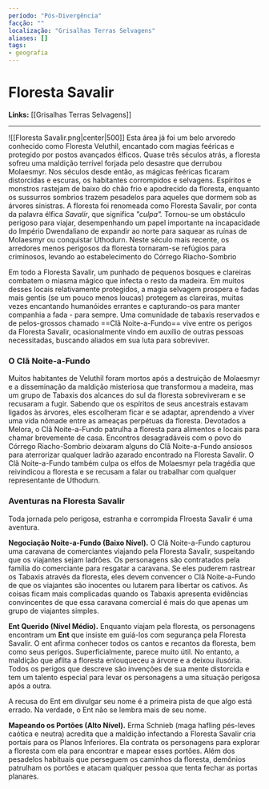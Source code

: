 ```yaml
---
período: "Pós-Divergência"
facção: ""
localização: "Grisalhas Terras Selvagens"
aliases: []
tags:
- geografia
---
```


# **Floresta Savalir**

**Links:** [[Grisalhas Terras Selvagens]]

---
![[Floresta Savalir.png|center|500]]
Esta área já foi um belo arvoredo conhecido como Floresta Veluthil, encantado com magias feéricas e protegido por postos avançados élficos. Quase três séculos atrás, a floresta sofreu uma maldição terrível forjada pelo desastre que derrubou Molaesmyr. Nos séculos desde então, as mágicas feéricas ficaram distorcidas e escuras, os habitantes corrompidos e selvagens. Espíritos e monstros rastejam de baixo do chão frio e apodrecido da floresta, enquanto os sussurros sombrios trazem pesadelos para aqueles que dormem sob as árvores sinistras. A floresta foi renomeada como Floresta Savalir, por conta da palavra élfica *Savalir*, que significa *"culpa".* Tornou-se um obstáculo perigoso para viajar, desempenhando um papel importante na incapacidade do Império Dwendaliano de expandir ao norte para saquear as ruínas de Molaesmyr ou conquistar Uthodurn. Neste século mais recente, os arredores menos perigosos da floresta tornaram-se refúgios para criminosos, levando ao estabelecimento do Córrego Riacho-Sombrio

Em todo a Floresta Savalir, um punhado de pequenos bosques e clareiras combatem o miasma mágico que infecta o resto da madeira. Em muitos desses locais relativamente protegidos, a magia selvagem prospera e fadas mais gentis (se um pouco menos loucas) protegem as clareiras, muitas vezes encantando humanóides errantes e capturando-os para manter companhia a fada - para sempre. Uma comunidade de tabaxis reservados e de pelos-grossos chamado ==Clã Noite-a-Fundo== vive entre os perigos da Floresta Savalir, ocasionalmente vindo em auxílio de outras pessoas necessitadas, buscando aliados em sua luta para sobreviver.

### **O Clã Noite-a-Fundo**
Muitos habitantes de Veluthil foram mortos após a destruição de Molaesmyr e a disseminação da maldição misteriosa que transformou a madeira, mas um grupo de Tabaxis dos alcances do sul da floresta sobreviveram e se recusaram a fugir. Sabendo que os espíritos de seus ancestrais estavam ligados às árvores, eles escolheram ficar e se adaptar, aprendendo a viver uma vida nômade entre as ameaças perpétuas da floresta. Devotados a Melora, o Clã Noite-a-Fundo patrulha a floresta para alimentos e locais para chamar brevemente de casa. Encontros desagradáveis com o povo do Córrego Riacho-Sombrio deixaram alguns do Clã Noite-a-Fundo ansiosos para aterrorizar qualquer ladrão azarado encontrado na Floresta Savalir. O Clã Noite-a-Fundo também culpa os elfos de Molaesmyr pela tragédia que reivindicou a floresta e se recusam a falar ou trabalhar com qualquer representante de Uthodurn.

### **Aventuras na Floresta Savalir**
Toda jornada pelo perigosa, estranha e corrompida Flroesta Savalir é uma aventura.

**Negociação Noite-a-Fundo (Baixo Nível).** O Clã Noite-a-Fundo capturou uma caravana de comerciantes viajando pela Floresta Savalir, suspeitando que os viajantes sejam ladrões. Os personagens são contratados pela família do comerciante para resgatar a caravana. Se eles puderem rastrear os Tabaxis através da floresta, eles devem convencer o Clã Noite-a-Fundo de que os viajantes são inocentes ou lutarem para libertar os cativos. As coisas ficam mais complicadas quando os Tabaxis apresenta evidências convincentes de que essa caravana comercial é mais do que apenas um grupo de viajantes simples.

**Ent Querido (Nível Médio).** Enquanto viajam pela floresta, os personagens encontram um **Ent** que insiste em guiá-los com segurança pela Floresta Savalir. O ent afirma conhecer todos os cantos e recantos da floresta, bem como seus perigos. Superficialmente, parece muito útil. No entanto, a maldição que aflita a floresta enlouqueceu a árvore e a deixou ilusória. Todos os perigos que descreve são invenções de sua mente distorcida e tem um talento especial para levar os personagens a uma situação perigosa após a outra. 

A recusa do Ent em divulgar seu nome é a primeira pista de que algo está errado. Na verdade, o Ent não se lembra mais de seu nome.

**Mapeando os Portões (Alto Nível).** Erma Schnieb (maga hafling pés-leves caótica e neutra) acredita que a maldição infectando a Floresta Savalir cria portais para os Planos Inferiores. Ela contrata os personagens para explorar a floresta com ela para encontrar e mapear esses portões. Além dos pesadelos habituais que perseguem os caminhos da floresta, demônios patrulham os portões e atacam qualquer pessoa que tenta fechar as portas planares.